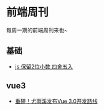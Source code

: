 # 前端周刊
每周一期的前端周刊来也~

## 基础

* [js 保留2位小数 四舍五入](https://www.cnblogs.com/xiaofenguo/p/13180660.html)

## vue3

* [重磅！尤雨溪发布Vue 3.0开发路线](https://mp.weixin.qq.com/s/k6OhMNrpagtTmbhkW-tmZg)
